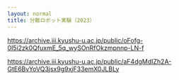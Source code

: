 ```yaml
---
layout: normal
title: 分散ロボット実験（2023）
---
```


https://archive.iii.kyushu-u.ac.jp/public/oFofg-0I5i2zk0QfuxmE_5q_wySOnRfOkzmpnnp-LN-f

https://archive.iii.kyushu-u.ac.jp/public/aF4dgMdIZh2A-GtE6BvYoVQ3jsx9g9xjF33emX0JLBLy
